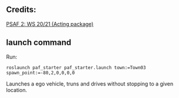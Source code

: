 ## Credits:

[PSAF 2: WS 20/21 (Acting package)](https://github.com/ll7/psaf2/tree/main/Acting)

## launch command


Run:
```
roslaunch paf_starter paf_starter.launch town:=Town03 spawn_point:=-80,2,0,0,0,0
```

Launches a ego vehicle, truns and drives without stopping to a given location.


